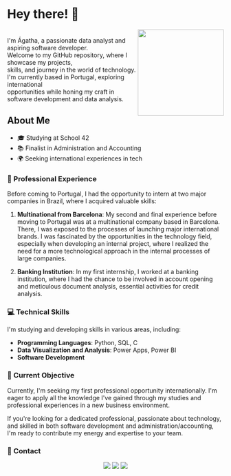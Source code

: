 # Hey there! 👋

<img src="https://github.com/agathabarros/agathabarros/assets/101367759/3674c3a4-addf-4eab-8482-f13213dafc71" width="200" height="200" align="right"> 


<br>
I'm Ágatha, a passionate data analyst and aspiring software developer.<br>
Welcome to my GitHub repository, where I showcase my projects,<br>
skills, and journey in the world of technology. <br>
I'm currently based in Portugal, exploring international <br> 
opportunities while honing my craft in <br>
software development and data analysis. <br> 


## About Me

- 🎓 Studying at School 42
- 📚 Finalist in Administration and Accounting
- 🌍 Seeking international experiences in tech

### 🚀 Professional Experience

Before coming to Portugal, I had the opportunity to intern at two major companies in Brazil, where I acquired valuable skills:

1. **Multinational from Barcelona**: My second and final experience before moving to Portugal was at a multinational company based in Barcelona. There, I was exposed to the processes of launching major international brands. I was fascinated by the opportunities in the technology field, especially when developing an internal project, where I realized the need for a more technological approach in the internal processes of large companies.

2. **Banking Institution**: In my first internship, I worked at a banking institution, where I had the chance to be involved in account opening and meticulous document analysis, essential activities for credit analysis.

### 💻 Technical Skills

I'm studying and developing skills in various areas, including:

- **Programming Languages**: Python, SQL, C
- **Data Visualization and Analysis**: Power Apps, Power BI
- **Software Development**

### 🎯 Current Objective

Currently, I'm seeking my first professional opportunity internationally. I'm eager to apply all the knowledge I've gained through my studies and professional experiences in a new business environment.

If you're looking for a dedicated professional, passionate about technology, and skilled in both software development and administration/accounting, I'm ready to contribute my energy and expertise to your team.

### 📧 Contact






<p align="center">
  <a href="https://instagram.com/_agatha_barros" target="_blank"><img src="https://img.shields.io/badge/-Instagram-%23E4405F?style=for-the-badge&logo=instagram&logoColor=white" target="_blank"></a>
  <a href = "mailto:agathabarros@gmail.com"><img src="https://img.shields.io/badge/-Gmail-%23333?style=for-the-badge&logo=gmail&logoColor=white" target="_blank"></a>
  <a href="https://www.linkedin.com/in/agathabarros" target="_blank"><img src="https://img.shields.io/badge/-LinkedIn-%230077B5?style=for-the-badge&logo=linkedin&logoColor=white" target="_blank"></a> 
</p>

